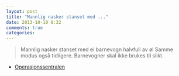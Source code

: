```yaml
---
layout: post
title: "Mannlig nasker stanset med ..."
date: 2013-10-10 8:32
comments: true
categories: 
---
```


> Mannlig nasker stanset med ei barnevogn halvfull av øl Samme modus også tidligere. Barnevogner skal ikke brukes til slikt.
- [Operasjonssentralen](https://twitter.com/oslopolitiops/status/388326247316467712)
